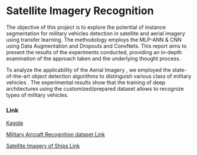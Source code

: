 # Satellite Imagery Recognition

The objective of this project is to explore the potential of instance segmentation for military vehicles detection in satellite and aerial imagery using transfer learning. The methodology employs the MLP-ANN & CNN using Data Augmentation and Dropouts and ConvNets. This report aims
to present the results of the experiments conducted, providing an in-depth examination of the approach taken and the underlying thought process.

To analyze the applicability of the Aerial Imagery , we employed the state-of-the-art object detection algorithms to distinguish various class of military vehicles . The experimental results show that the training
of deep architectures using the customized/prepared dataset allows to recognize types of military
vehicles.

### Link

[Kaggle](https://www.kaggle.com/code/harshranjan01/military-vechicle-detection-system-001)

[Military Aircraft Recognition dataset Link](https://www.kaggle.com/datasets/khlaifiabilel/military-aircraft-recognition-dataset)

[Satellite Imagery of Ships Link](https://www.kaggle.com/datasets/apollo2506/satellite-imagery-of-ships)
